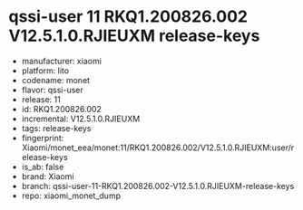 # qssi-user 11 RKQ1.200826.002 V12.5.1.0.RJIEUXM release-keys
- manufacturer: xiaomi
- platform: lito
- codename: monet
- flavor: qssi-user
- release: 11
- id: RKQ1.200826.002
- incremental: V12.5.1.0.RJIEUXM
- tags: release-keys
- fingerprint: Xiaomi/monet_eea/monet:11/RKQ1.200826.002/V12.5.1.0.RJIEUXM:user/release-keys
- is_ab: false
- brand: Xiaomi
- branch: qssi-user-11-RKQ1.200826.002-V12.5.1.0.RJIEUXM-release-keys
- repo: xiaomi_monet_dump

